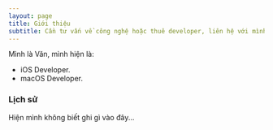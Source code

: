 ```yaml
---
layout: page
title: Giới thiệu
subtitle: Cần tư vấn về công nghệ hoặc thuê developer, liên hệ với mình.
---
```


Mình là Văn, mình hiện là:

- iOS Developer.
- macOS Developer.

### Lịch sử

Hiện mình không biết ghi gì vào đây...
